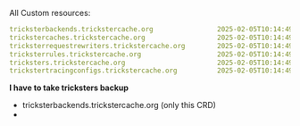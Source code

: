 All Custom resources:
```yaml
tricksterbackends.trickstercache.org                2025-02-05T10:14:49Z
trickstercaches.trickstercache.org                  2025-02-05T10:14:49Z
tricksterrequestrewriters.trickstercache.org        2025-02-05T10:14:49Z
tricksterrules.trickstercache.org                   2025-02-05T10:14:49Z
tricksters.trickstercache.org                       2025-02-05T10:14:49Z
trickstertracingconfigs.trickstercache.org          2025-02-05T10:14:49Z
```

**I have to take tricksters backup**
- tricksterbackends.trickstercache.org (only this CRD)
- 